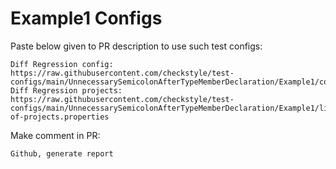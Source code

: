 # Example1 Configs
Paste below given to PR description to use such test configs:
```
Diff Regression config: https://raw.githubusercontent.com/checkstyle/test-configs/main/UnnecessarySemicolonAfterTypeMemberDeclaration/Example1/config.xml
Diff Regression projects: https://raw.githubusercontent.com/checkstyle/test-configs/main/UnnecessarySemicolonAfterTypeMemberDeclaration/Example1/list-of-projects.properties
```
Make comment in PR:
```
Github, generate report
```
